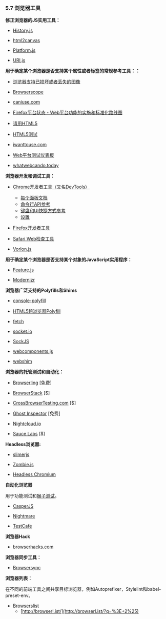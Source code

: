 <!-- 5.7 - Browser Tools -->
### 5.7 浏览器工具

<!-- JS Utilities to fix Browsers:-->
**修正浏览器的JS实用工具：**

+ [History.js](https://github.com/browserstate/history.js)

+ [html2canvas](https://github.com/niklasvh/html2canvas)

+ [Platform.js](https://github.com/bestiejs/platform.js)

+ [URI.js](http://medialize.github.io/URI.js/)


**用于确定某个浏览器是否支持某个属性或者标签的常规参考工具：：**

<!-- Browser support for broken/missing images -->
+ [浏览器支持已损坏或者丢失的图像](http://codepen.io/bartveneman/full/qzCte/)

+ [Browserscope](http://www.browserscope.org/)

+ [caniuse.com](http://caniuse.com/)

<!-- Firefox Platform Status - Implementation & standardization roadmap for web platform features -->
+ [Firefox平台状态 - Web平台功能的实施和标准化路线图](https://platform-status.mozilla.org/)

<!-- HTML5 Please -->
+ [请用HTML5](http://html5please.com/)

<!-- HTML5 Test -->
+ [HTML5测试](https://html5test.com/)

+ [iwanttouse.com](http://www.iwanttouse.com/)

<!-- web-platform-tests dashboard -->
+ [Web平台测试仪表板](https://wpt.fyi/)

+ [whatwebcando.today](https://whatwebcando.today/)

<!-- Browser Development/Debug Tools: -->
**浏览器开发和调试工具：**

<!-- Chrome Developer Tools (aka DevTools) -->
+ [Chrome开发者工具（又名DevTools）](https://developers.google.com/web/tools/?hl=en)

    <!-- Per-Panel Documentation -->
    + [每个面板文档](https://developers.google.com/web/tools/chrome-devtools/#docs)

    <!-- Command Line API Reference -->
    + [命令行API参考](https://developers.google.com/web/tools/javascript/command-line/command-line-reference?hl=en)

    <!-- Keyboard & UI Shortcuts Reference -->
    + [键盘和UI快捷方式参考](https://developers.google.com/web/tools/iterate/inspect-styles/shortcuts)

    <!-- Settings -->
    + [设置](https://developer.chrome.com/devtools/docs/settings)

<!-- Firefox Developer Tools -->
+ [Firefox开发者工具](https://developer.mozilla.org/en-US/docs/Tools)

<!-- Safari Web Inspector -->
+ [Safari Web检查工具](https://developer.apple.com/safari/tools/)

+ [Vorlon.js](http://vorlonjs.com/)

<!-- JavaScript Utilities to Determine If X Browser Supports X: -->
**用于确定某个浏览器是否支持某个对象的JavaScript实用程序：**

+ [Feature.js](http://featurejs.com/)

+ [Modernizr](https://modernizr.com/)

<!-- Broad Browser Polyfills/Shims: -->
**浏览器广泛支持的Polyfills和Shims**

+ [console-polyfill](https://github.com/paulmillr/console-polyfill)

<!-- HTML5 Cross Browser Polyfills -->
+ [HTML5跨浏览器Polyfill](https://github.com/Modernizr/Modernizr/wiki/HTML5-Cross-browser-Polyfills)

+ [fetch](https://github.com/github/fetch)

+ [socket.io](http://socket.io/)

+ [SockJS](https://github.com/sockjs/sockjs-client)

+ [webcomponents.js](https://github.com/WebComponents/webcomponentsjs)

+ [webshim](https://afarkas.github.io/webshim/demos/)

<!-- Hosted Testing/Automation for Browsers: -->
**浏览器的托管测试和自动化：**

+ [Browserling](https://www.browserling.com/) [免费]

+ [BrowserStack](https://www.browserstack.com/) [$]

+ [CrossBrowserTesting.com](http://crossbrowsertesting.com/) [$]

+ [Ghost Inspector](https://ghostinspector.com/) [免费]

+ [Nightcloud.io](http://nightcloud.io/)

+ [Sauce Labs](https://saucelabs.com/) [$]

<!-- Headless Browsers: -->
**Headless浏览器:**

+ [slimerjs](http://slimerjs.org/)

+ [Zombie.js](http://zombie.js.org/)

+ [Headless Chromium](https://chromium.googlesource.com/chromium/src/+/lkgr/headless/README.md)

<!-- Browser Automation: -->
**自动化浏览器**

<!-- Used for functional testing and monkey testing. -->
用于功能测试和[猴子测试](https://en.wikipedia.org/wiki/Monkey_testing)。

+ [CasperJS](http://casperjs.org/)

+ [Nightmare](https://github.com/segmentio/nightmare)

+ [TestCafe](https://github.com/DevExpress/testcafe)

<!-- Browser Hacks: -->
**浏览器Hack**

+ [browserhacks.com](http://browserhacks.com/)

<!-- Browser Syncing Tools: -->
**浏览器同步工具：**

+ [Browsersync](http://www.browsersync.io/)

<!-- Browser List: -->
**浏览器列表：**

<!-- Share target browsers between different front-end tools, like Autoprefixer, Stylelint and babel-preset-env. -->
在不同的前端工具之间共享目标浏览器，例如Autoprefixer，Stylelint和babel-preset-env。

+ [Browserslist](https://github.com/ai/browserslist)
    + [http://browserl.ist/](http://browserl.ist/?q=%3E+2%25)